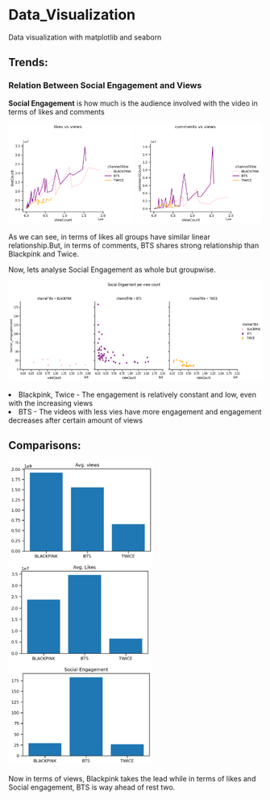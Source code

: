 # Data_Visualization
Data visualization with matplotlib and seaborn

## Trends:
<div>
  <h3>Relation Between Social Engagement and Views </h3>
</div>

<p>
  <strong>Social Engagement</strong> is how much is the audience involved with the video in terms of likes and comments
</p>

<div>
  <img src="https://github.com/Harsh26K/Data_Visualization/blob/main/images/likesvsViews.png" style="height:200px">
  <img src="https://github.com/Harsh26K/Data_Visualization/blob/main/images/CommentsvsViews.png" style="height:200px">
</div>

<p>
  As we can see, in terms of likes all groups have similar linear relationship.But, in terms of comments, BTS shares strong relationship than Blackpink and Twice.
</p>

<p>
  Now, lets analyse Social Engagement as whole but groupwise.
</p>

<div>
  <img src="https://github.com/Harsh26K/Data_Visualization/blob/main/images/SEperViews.png" style="height:200px">
</div>

<p>
  <li>Blackpink, Twice - The engagement is relatively constant and low, even with the increasing views</li>
  <li>BTS - The videos with less vies have more engagement and engagement decreases after certain amount of views</li>
</p>

## Comparisons:

<div>
  <img src="https://github.com/Harsh26K/Data_Visualization/blob/main/images/Avg.Views.png" style="height:200px">
  <img src="https://github.com/Harsh26K/Data_Visualization/blob/main/images/Avg.likes.png" style="height:200px">
  <img src="https://github.com/Harsh26K/Data_Visualization/blob/main/images/SE.png" style="height:200px">
</div>

<p>
  Now in terms of views, Blackpink takes the lead while in terms of likes and Social engagement, BTS is way ahead of rest two.
</p>
  
